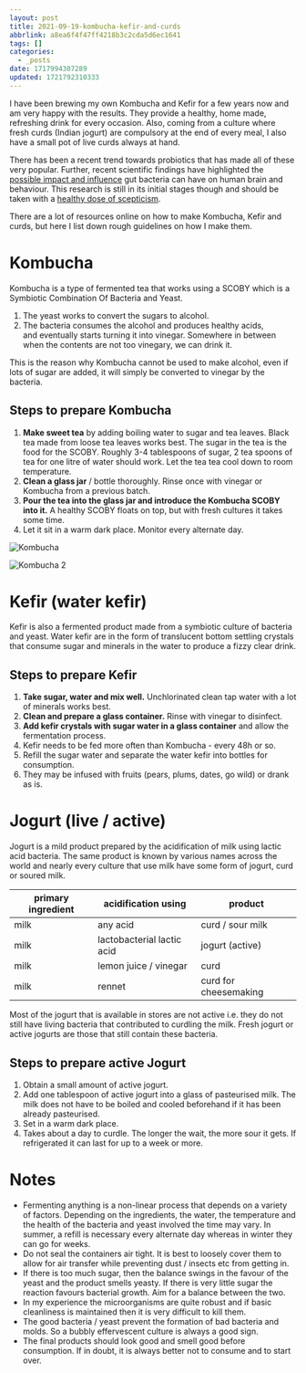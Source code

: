 ```yaml
---
layout: post
title: 2021-09-19-kombucha-kefir-and-curds
abbrlink: a8ea6f4f47ff4218b3c2cda5d6ec1641
tags: []
categories:
  - _posts
date: 1717994307289
updated: 1721792310333
---
```


I have been brewing my own Kombucha and Kefir for a few years now and am very happy with the results. They provide a healthy, home made, refreshing drink for every occasion. Also, coming from a culture where fresh curds (Indian jogurt) are compulsory at the end of every meal, I also have a small pot of live curds always at hand.

There has been a recent trend towards probiotics that has made all of these very popular. Further, recent scientific findings have highlighted the [possible impact and influence](https://www.nature.com/articles/d41586-021-00260-3) gut bacteria can have on human brain and behaviour. This research is still in its initial stages though and should be taken with a [healthy dose of scepticism](https://www.nature.com/articles/512247a).

There are a lot of resources online on how to make Kombucha, Kefir and curds, but here I list down rough guidelines on how I make them.

# Kombucha

Kombucha is a type of fermented tea that works using a SCOBY which is a Symbiotic Combination Of Bacteria and Yeast.

1. The yeast works to convert the sugars to alcohol.
2. The bacteria consumes the alcohol and produces healthy acids, and eventually starts turning it into vinegar. Somewhere in between when the contents are not too vinegary, we can drink it.

This is the reason why Kombucha cannot be used to make alcohol, even if lots of sugar are added, it will simply be converted to vinegar by the bacteria.

## Steps to prepare Kombucha

1. **Make sweet tea** by adding boiling water to sugar and tea leaves. Black tea made from loose tea leaves works best. The sugar in the tea is the food for the SCOBY. Roughly 3-4 tablespoons of sugar, 2 tea spoons of tea for one litre of water should work. Let the tea tea cool down to room temperature.
2. **Clean a glass jar** / bottle thoroughly. Rinse once with vinegar or Kombucha from a previous batch.
3. **Pour the tea into the glass jar and introduce the Kombucha SCOBY into it.** A healthy SCOBY floats on top, but with fresh cultures it takes some time.
4. Let it sit in a warm dark place. Monitor every alternate day.

![Kombucha](https://i.ibb.co/VwyJLF9/kombucha2.jpg)

![Kombucha 2](https://i.ibb.co/RNVDkfc/kombucha1.jpg)

# Kefir (water kefir)

Kefir is also a fermented product made from a symbiotic culture of bacteria and yeast. Water kefir are in the form of translucent bottom settling crystals that consume sugar and minerals in the water to produce a fizzy clear drink.

## Steps to prepare Kefir

1. **Take sugar, water and mix well.** Unchlorinated clean tap water with a lot of minerals works best.
2. **Clean and prepare a glass container.** Rinse with vinegar to disinfect.
3. **Add kefir crystals with sugar water in a glass container** and allow the fermentation process.
4. Kefir needs to be fed more often than Kombucha - every 48h or so.
5. Refill the sugar water and separate the water kefir into bottles for consumption.
6. They may be infused with fruits (pears, plums, dates, go wild) or drank as is.

# Jogurt (live / active)

Jogurt is a mild product prepared by the acidification of milk using lactic acid bacteria. The same product is known by various names across the world and nearly every culture that use milk have some form of jogurt, curd or soured milk.

| primary ingredient | acidification using        | product               |
| ------------------ | -------------------------- | --------------------- |
| milk               | any acid                   | curd / sour milk      |
| milk               | lactobacterial lactic acid | jogurt (active)       |
| milk               | lemon juice / vinegar      | curd                  |
| milk               | rennet                     | curd for cheesemaking |

Most of the jogurt that is available in stores are not active i.e. they do not still have living bacteria that contributed to curdling the milk. Fresh jogurt or active jogurts are those that still contain these bacteria.

## Steps to prepare active Jogurt

1. Obtain a small amount of active jogurt.
2. Add one tablespoon of active jogurt into a glass of pasteurised milk. The milk does not have to be boiled and cooled beforehand if it has been already pasteurised.
3. Set in a warm dark place.
4. Takes about a day to curdle. The longer the wait, the more sour it gets. If refrigerated it can last for up to a week or more.

# Notes

- Fermenting anything is a non-linear process that depends on a variety of factors. Depending on the ingredients, the water, the temperature and the health of the bacteria and yeast involved the time may vary. In summer, a refill is necessary every alternate day whereas in winter they can go for weeks.
- Do not seal the containers air tight. It is best to loosely cover them to allow for air transfer while preventing dust / insects etc from getting in.
- If there is too much sugar, then the balance swings in the favour of the yeast and the product smells yeasty. If there is very little sugar the reaction favours bacterial growth. Aim for a balance between the two.
- In my experience the microorganisms are quite robust and if basic cleanliness is maintained then it is very difficult to kill them.
- The good bacteria / yeast prevent the formation of bad bacteria and molds. So a bubbly effervescent culture is always a good sign.
- The final products should look good and smell good before consumption. If in doubt, it is always better not to consume and to start over.
